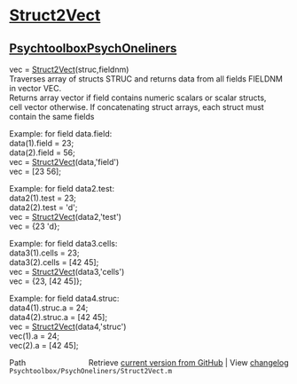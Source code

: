 # [Struct2Vect](Struct2Vect)
## [Psychtoolbox](Psychtoolbox)[PsychOneliners](PsychOneliners)

vec = [Struct2Vect](Struct2Vect)(struc,fieldnm)  
Traverses array of structs STRUC and returns data from all fields FIELDNM  
in vector VEC.  
Returns array vector if field contains numeric scalars or scalar structs,  
cell vector otherwise. If concatenating struct arrays, each struct must  
contain the same fields  
  
Example: for field data.field:  
  data(1).field = 23;  
  data(2).field = 56;  
  vec = [Struct2Vect](Struct2Vect)(data,'field')  
  vec = [23 56];  
  
Example: for field data2.test:  
  data2(1).test = 23;  
  data2(2).test = 'd';  
  vec = [Struct2Vect](Struct2Vect)(data2,'test')  
  vec = {23 'd};  
  
Example: for field data3.cells:  
  data3(1).cells = 23;  
  data3(2).cells = [42 45];  
  vec = [Struct2Vect](Struct2Vect)(data3,'cells')  
  vec = {23, [42 45]};  
  
Example: for field data4.struc:  
  data4(1).struc.a = 24;  
  data4(2).struc.a = [42 45];  
  vec = [Struct2Vect](Struct2Vect)(data4,'struc')  
  vec(1).a = 24;  
  vec(2).a = [42 45];  




<div class="code_header" style="text-align:right;">
  <span style="float:left;">Path&nbsp;&nbsp;</span> <span class="counter">Retrieve <a href=
  "https://raw.github.com/Psychtoolbox-3/Psychtoolbox-3/beta/Psychtoolbox/PsychOneliners/Struct2Vect.m">current version from GitHub</a> | View <a href=
  "https://github.com/Psychtoolbox-3/Psychtoolbox-3/commits/beta/Psychtoolbox/PsychOneliners/Struct2Vect.m">changelog</a></span>
</div>
<div class="code">
  <code>Psychtoolbox/PsychOneliners/Struct2Vect.m</code>
</div>

